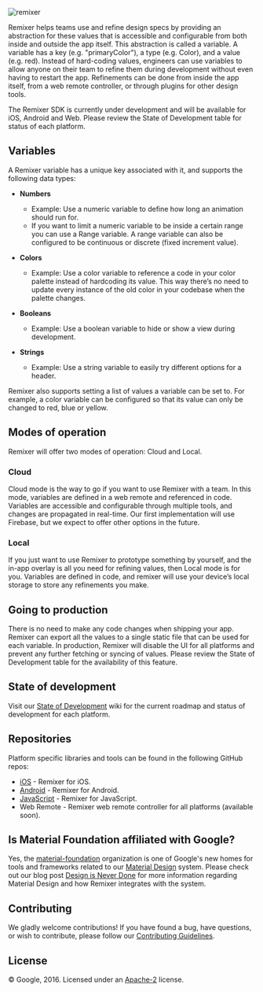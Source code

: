 ![remixer](https://cdn.rawgit.com/material-foundation/material-remixer/master/docs/assets/lockup_remixer_icon_horizontal_dark_small.svg)

Remixer helps teams use and refine design specs by providing an abstraction for these values that is accessible and configurable from both inside and outside the app itself. This abstraction is called a variable. A variable has a key (e.g. "primaryColor"), a type (e.g. Color), and a value (e.g. red). Instead of hard-coding values, engineers can use variables to allow anyone on their team to refine them during development without even having to restart the app. Refinements can be done from inside the app itself, from a web remote controller, or through plugins for other design tools.

The Remixer SDK is currently under development and will be available for iOS, Android and Web. Please review the State of Development table for status of each platform.

## Variables

A Remixer variable has a unique key associated with it, and supports the following data types:


- **Numbers** 
	- Example: Use a numeric variable to define how long an animation should run for.
	- If you want to limit a numeric variable to be inside a certain range you can use a Range variable. A range variable can also be configured to be continuous or discrete (fixed increment value).

- **Colors**
	- Example: Use a color variable to reference a code in your color palette instead of hardcoding its value. This way there’s no need to update every instance of the old color in your codebase when the palette changes.

- **Booleans**
	- Example: Use a boolean variable to hide or show a view during development.

- **Strings**
	- Example: Use a string variable to easily try different options for a header.

Remixer also supports setting a list of values a variable can be set to. For example, a color variable can be configured so that its value can only be changed to red, blue or yellow.

## Modes of operation

Remixer will offer two modes of operation: Cloud and Local.

### Cloud

Cloud mode is the way to go if you want to use Remixer with a team. In this mode, variables are defined in a web remote and referenced in code. Variables are accessible and configurable through multiple tools, and changes are propagated in real-time. Our first implementation will use Firebase, but we expect to offer other options in the future.

### Local

If you just want to use Remixer to prototype something by yourself, and the in-app overlay is all you need for refining values, then Local mode is for you. Variables are defined in code, and remixer will use your device’s local storage to store any refinements you make.

## Going to production

There is no need to make any code changes when shipping your app. Remixer can export all the values to a single static file that can be used for each variable. In production, Remixer will disable the UI for all platforms and prevent any further fetching or syncing of values. Please review the State of Development table for the availability of this feature.

## State of development

Visit our [State of Development](https://github.com/material-foundation/material-remixer/wiki/State-of-Development) wiki for the current roadmap and status of development for each platform.

## Repositories

Platform specific libraries and tools can be found in the following GitHub repos:

- [iOS](https://github.com/material-foundation/material-remixer-ios) - Remixer for iOS.
- [Android](https://github.com/material-foundation/material-remixer-android) - Remixer for Android.
- [JavaScript](https://github.com/material-foundation/material-remixer-js) - Remixer for JavaScript.
- Web Remote - Remixer web remote controller for all platforms (available soon).

## Is Material Foundation affiliated with Google?

Yes, the [material-foundation](https://github.com/material-foundation) organization is one of Google's new homes for tools and frameworks related to our [Material Design](https://material.io) system. Please check out our blog post [Design is Never Done](https://design.google.com/articles/design-is-never-done/) for more information regarding Material Design and how Remixer integrates with the system.

## Contributing

We gladly welcome contributions! If you have found a bug, have questions, or wish to contribute, please follow our [Contributing Guidelines](https://github.com/material-foundation/material-remixer/blob/master/CONTRIBUTING.md).

## License

© Google, 2016. Licensed under an [Apache-2](https://github.com/material-foundation/material-remixer/blob/master/LICENSE) license.
